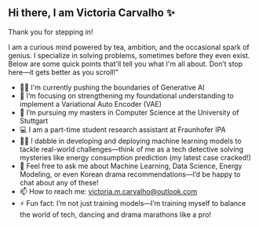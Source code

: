 ## Hi there, I am Victoria Carvalho ✨

Thank you for stepping in! 

I am a curious mind powered by tea, ambition, and the occasional spark of genius. I specialize in solving problems, sometimes before they even exist. Below are some quick points that'll tell you what I'm all about. Don’t stop here—it gets better as you scroll!"
<!--
**victoria-carvalho-02/victoria-carvalho-02** is a ✨ _special_ ✨ repository because its `README.md` (this file) appears on your GitHub profile.

Here are some ideas to get you started:
-->
- 🕵️‍♀️ I'm currently pushing the boundaries of Generative AI
- 🔭 I’m focusing on strengthening my foundational understanding to implement a Variational Auto Encoder (VAE)
- 🌱 I’m pursuing my masters in Computer Science at the University of Stuttgart
- 💻 I am a part-time student research assistant at Fraunhofer IPA
- 🤹‍♀️ I dabble in developing and deploying machine learning models to tackle real-world challenges—think of me as a tech detective solving mysteries like energy consumption prediction (my latest case cracked!)
- 💬 Feel free to ask me about Machine Learning, Data Science, Energy Modeling, or even Korean drama recommendations—I’d be happy to chat about any of these!
- 📫 How to reach me: victoria.m.carvalho@outlook.com
- ⚡ Fun fact: I’m not just training models—I’m training myself to balance the world of tech, dancing and drama marathons like a pro!




<!-- ![Your GitHub Stats](https://github-readme-stats.vercel.app/api?username=victoria-carvalho-02) -->

